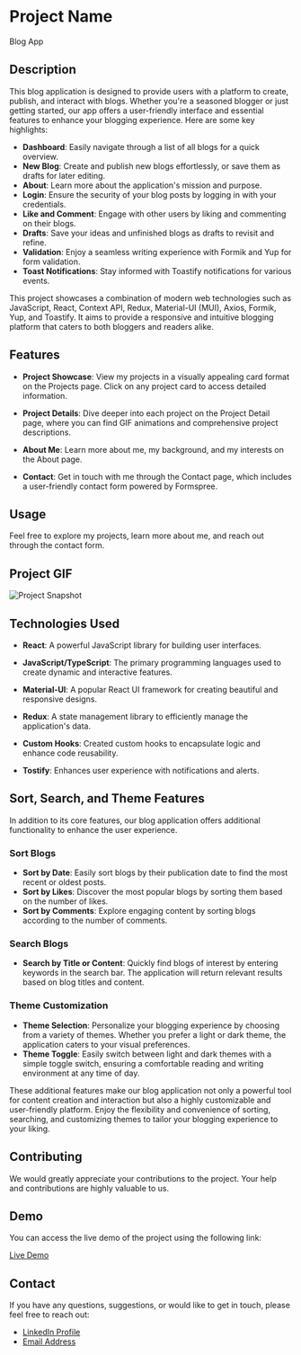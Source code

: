 # Project Name

Blog App

## Description

This blog application is designed to provide users with a platform to create, publish, and interact with blogs. Whether you're a seasoned blogger or just getting started, our app offers a user-friendly interface and essential features to enhance your blogging experience. Here are some key highlights:

- **Dashboard**: Easily navigate through a list of all blogs for a quick overview.
- **New Blog**: Create and publish new blogs effortlessly, or save them as drafts for later editing.
- **About**: Learn more about the application's mission and purpose.
- **Login**: Ensure the security of your blog posts by logging in with your credentials.
- **Like and Comment**: Engage with other users by liking and commenting on their blogs.
- **Drafts**: Save your ideas and unfinished blogs as drafts to revisit and refine.
- **Validation**: Enjoy a seamless writing experience with Formik and Yup for form validation.
- **Toast Notifications**: Stay informed with Toastify notifications for various events.

This project showcases a combination of modern web technologies such as JavaScript, React, Context API, Redux, Material-UI (MUI), Axios, Formik, Yup, and Toastify. It aims to provide a responsive and intuitive blogging platform that caters to both bloggers and readers alike.

## Features

- **Project Showcase**: View my projects in a visually appealing card format on the Projects page. Click on any project card to access detailed information.

- **Project Details**: Dive deeper into each project on the Project Detail page, where you can find GIF animations and comprehensive project descriptions.

- **About Me**: Learn more about me, my background, and my interests on the About page.

- **Contact**: Get in touch with me through the Contact page, which includes a user-friendly contact form powered by Formspree.

## Usage

Feel free to explore my projects, learn more about me, and reach out through the contact form.

## Project GIF

![Project Snapshot](/assets/blogapp.gif)

## Technologies Used

- **React**: A powerful JavaScript library for building user interfaces.

- **JavaScript/TypeScript**: The primary programming languages used to create dynamic and interactive features.

- **Material-UI**: A popular React UI framework for creating beautiful and responsive designs.

- **Redux**: A state management library to efficiently manage the application's data.

- **Custom Hooks**: Created custom hooks to encapsulate logic and enhance code reusability.

- **Tostify**: Enhances user experience with notifications and alerts.

## Sort, Search, and Theme Features

In addition to its core features, our blog application offers additional functionality to enhance the user experience.

### Sort Blogs

- **Sort by Date**: Easily sort blogs by their publication date to find the most recent or oldest posts.
- **Sort by Likes**: Discover the most popular blogs by sorting them based on the number of likes.
- **Sort by Comments**: Explore engaging content by sorting blogs according to the number of comments.

### Search Blogs

- **Search by Title or Content**: Quickly find blogs of interest by entering keywords in the search bar. The application will return relevant results based on blog titles and content.

### Theme Customization

- **Theme Selection**: Personalize your blogging experience by choosing from a variety of themes. Whether you prefer a light or dark theme, the application caters to your visual preferences.
- **Theme Toggle**: Easily switch between light and dark themes with a simple toggle switch, ensuring a comfortable reading and writing environment at any time of day.

These additional features make our blog application not only a powerful tool for content creation and interaction but also a highly customizable and user-friendly platform. Enjoy the flexibility and convenience of sorting, searching, and customizing themes to tailor your blogging experience to your liking.

## Contributing

We would greatly appreciate your contributions to the project. Your help and contributions are highly valuable to us.

## Demo

You can access the live demo of the project using the following link:

[Live Demo](https://blogapp-imoguz.vercel.app/)

## Contact

If you have any questions, suggestions, or would like to get in touch, please feel free to reach out:

- [LinkedIn Profile](https://www.linkedin.com/in/im-abdullah-oguz/)
- [Email Address](mailto:imoguz0510@gmail.com)
